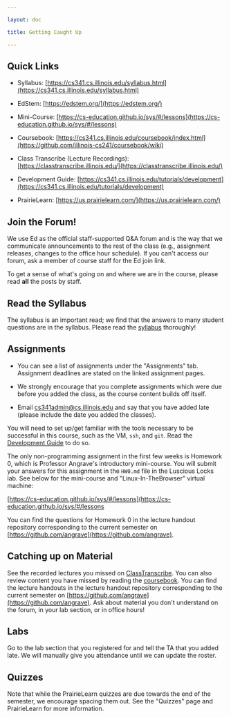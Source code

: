 ```yaml
---

layout: doc

title: Getting Caught Up

---
```


  

## Quick Links

  

* Syllabus: [https://cs341.cs.illinois.edu/syllabus.html](https://cs341.cs.illinois.edu/syllabus.html)

* EdStem: [https://edstem.org/](https://edstem.org/)

* Mini-Course: [https://cs-education.github.io/sys/#/lessons](https://cs-education.github.io/sys/#/lessons)

* Coursebook: [https://cs341.cs.illinois.edu/coursebook/index.html](https://github.com/illinois-cs241/coursebook/wiki)

* Class Transcribe (Lecture Recordings): [https://classtranscribe.illinois.edu/](https://classtranscribe.illinois.edu/)

* Development Guide: [https://cs341.cs.illinois.edu/tutorials/development](https://cs341.cs.illinois.edu/tutorials/development)

* PrairieLearn: [https://us.prairielearn.com/](https://us.prairielearn.com/)

  

## Join the Forum!

  

We use Ed as the official staff-supported Q&A forum and is the way that we communicate announcements to the rest of the class (e.g., assignment releases, changes to the office hour schedule). If you can't access our forum, ask a member of course staff for the Ed join link.

  

To get a sense of what's going on and where we are in the course, please read **all** the posts by staff.

  

## Read the Syllabus

  

The syllabus is an important read; we find that the answers to many student questions are in the syllabus. Please read the [syllabus](https://cs341.cs.illinois.edu/syllabus.html) thoroughly!

  

## Assignments

  

* You can see a list of assignments under the "Assignments" tab. Assignment deadlines are stated on the linked assignment pages.

* We strongly encourage that you complete assignments which were due before you added the class, as the course content builds off itself.

* Email cs341admin@cs.illinois.edu and say that you have added late (please include the date you added the classes).

  

You will need to set up/get familiar with the tools necessary to be successful in this course, such as the VM, `ssh`, and `git`. Read the [Development Guide](https://cs341.cs.illinois.edu/tutorials/development) to do so.

  

The only non-programming assignment in the first few weeks is Homework 0, which is Professor Angrave's introductory mini-course. You will submit your answers for this assignment in the `HW0.md` file in the Luscious Locks lab. See below for the mini-course and "Linux-In-TheBrowser" virtual machine:

  

[https://cs-education.github.io/sys/#/lessons](https://cs-education.github.io/sys/#/lessons

  

You can find the questions for Homework 0 in the lecture handout repository corresponding to the current semester on [https://github.com/angrave](https://github.com/angrave).

  

## Catching up on Material

  

See the recorded lectures you missed on [ClassTranscribe](https://classtranscribe.illinois.edu/). You can also review content you have missed by reading the [coursebook](https://github.com/illinois-cs241/coursebook/wiki). You can find the lecture handouts in the lecture handout repository corresponding to the current semester on [https://github.com/angrave](https://github.com/angrave). Ask about material you don't understand on the forum, in your lab section, or in office hours!

  

## Labs

  

Go to the lab section that you registered for and tell the TA that you added late. We will manually give you attendance until we can update the roster. 

  

## Quizzes

  

Note that while the PrairieLearn quizzes are due towards the end of the semester, we encourage spacing them out. See the "Quizzes" page and PrairieLearn for more information.